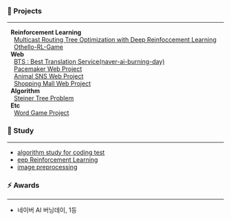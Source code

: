<!--
**blesk011/blesk011** is a ✨ _special_ ✨ repository because its `README.md` (this file) appears on your GitHub profile.-->

### 🌱 Projects
---
&nbsp;&nbsp;**Reinforcement Learning**  
&nbsp;&nbsp;&nbsp;&nbsp;[Multicast Routing Tree Optimization with Deep Reinfoccement Learning](https://github.com/blesk011/multicast-routing-tree-optimization-deep-reinforcement-leanring)  
&nbsp;&nbsp;&nbsp;&nbsp;[Othello-RL-Game](https://github.com/blesk011/Othello-RL-Game)  
&nbsp;&nbsp;**Web**  
&nbsp;&nbsp;&nbsp;&nbsp;[BTS : Best Translation Service(naver-ai-burning-day)](https://github.com/blesk011/naver-ai-burning-day-2020)  
&nbsp;&nbsp;&nbsp;&nbsp;[Pacemaker Web Project](https://github.com/blesk011/pacemaker-django)  
&nbsp;&nbsp;&nbsp;&nbsp;[Animal SNS Web Project](https://github.com/blesk011/ANIMAL)  
&nbsp;&nbsp;&nbsp;&nbsp;[Shopping Mall Web Project](https://github.com/blesk011/SoftwareSE_WebProject)  
&nbsp;&nbsp;**Algorithm**  
&nbsp;&nbsp;&nbsp;&nbsp;[Steiner Tree Problem](https://github.com/blesk011/steiner-tree-problem)  
&nbsp;&nbsp;**Etc**  
&nbsp;&nbsp;&nbsp;&nbsp;[Word Game Project](https://github.com/blesk011/WordGame)  

### 🔭 Study  
---
- [algorithm study for coding test](https://github.com/blesk011/coding-test-study)
- [eep Reinforcement Learning](https://github.com/blesk011/study-for-deep-reinforcement-learning)
- [image preprocessing](https://github.com/blesk011/image-preprocessing-python)

### ⚡ Awards  
---
- 네이버 AI 버닝데이, 1등

<div align=center>
 
